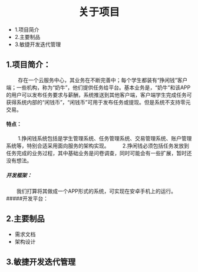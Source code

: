 # <center>关于项目
- 1.项目简介
- 2.主要制品
- 3.敏捷开发迭代管理
## 1.项目简介：
&ensp;&ensp;&ensp;&ensp; 存在一个云服务中心，其业务在不断完善中；每个学生都装有“挣闲钱”客户端；一些机构，称为“奶牛”，他们提供任务给平台。基本业务是，“奶牛”和该APP的用户可以发布任务要求与薪酬，系统推送到其他客户端，客户端学生完成任务可获得系统内部的“闲钱币”，“闲钱币”可用于发布任务或提现。但是系统不支持零元交易。
#### 特点：
&ensp;&ensp;&ensp;&ensp; 1.挣闲钱系统包括是学生管理系统、任务管理系统、交易管理系统、账户管理系统等，特别合适采用面向服务的架构实现。
&ensp;&ensp;&ensp;&ensp; 2.挣闲钱必须包括任务发放到任务完成的业务过程，其中基础业务是问卷调查，同时可能会有一些扩展，暂时还没有想法。
##### 开发框架：
&ensp;&ensp;&ensp;&ensp;我们打算将其做成一个APP形式的系统，可实现在安卓手机上的运行。
#####开发平台：

## 2.主要制品
- 需求文档
- 架构设计

## 3.敏捷开发迭代管理